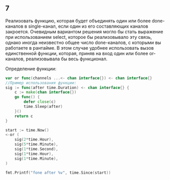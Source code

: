 ## 7
Реализовать функцию, которая будет объединять один или более done-каналов в single-канал, если один из его составляющих каналов закроется.
Очевидным вариантом решения могло бы стать выражение при использованием select, которое бы реализовывало эту связь, однако иногда неизвестно общее число done-каналов, с которыми вы работаете в рантайме. В этом случае удобнее использовать вызов единственной функции, которая, приняв на вход один или более or-каналов, реализовывала бы весь функционал.

Определение функции:
```go
var or func(channels ...<- chan interface{}) <- chan interface{}
//Пример использования функции:
sig := func(after time.Duration) <- chan interface{} {
    c := make(chan interface{})
    go func() {
        defer close(c)
        time.Sleep(after)
    }()
    return c
}

start := time.Now()
<-or (
    sig(2*time.Hour),
    sig(5*time.Minute),
    sig(1*time.Second),
    sig(1*time.Hour),
    sig(1*time.Minute),
)

fmt.Printf("fone after %v", time.Since(start))
```

